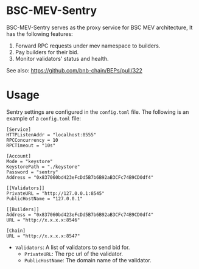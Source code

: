# BSC-MEV-Sentry

BSC-MEV-Sentry serves as the proxy service for BSC MEV architecture, It has the following features:

1. Forward RPC requests under mev namespace to builders.
2. Pay builders for their bid.
3. Monitor validators' status and health.

See also: https://github.com/bnb-chain/BEPs/pull/322

# Usage

Sentry settings are configured in the `config.toml` file. The following is an example of a `config.toml` file:

```
[Service]
HTTPListenAddr = "localhost:8555"
RPCConcurrency = 10
RPCTimeout = "10s"

[Account]
Mode = "keystore"
KeystorePath = "./keystore"
Password = "sentry"
Address = "0x837060bd423eFcDd5B7b6B92aB3CFc74B9CD0df4"

[[Validators]]
PrivateURL = "http://127.0.0.1:8545"
PublicHostName = "127.0.0.1"

[[Builders]]
Address = "0x837060bd423eFcDd5B7b6B92aB3CFc74B9CD0df4"
URL = "http://x.x.x.x:8546"

[Chain]
URL = "http://x.x.x.x:8547"
```

- `Validators`: A list of validators to send bid for.
    - `PrivateURL`: The rpc url of the validator.
    - `PublicHostName`: The domain name of the validator.
